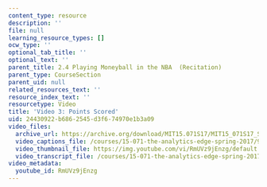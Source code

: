```yaml
---
content_type: resource
description: ''
file: null
learning_resource_types: []
ocw_type: ''
optional_tab_title: ''
optional_text: ''
parent_title: 2.4 Playing Moneyball in the NBA  (Recitation)
parent_type: CourseSection
parent_uid: null
related_resources_text: ''
resource_index_text: ''
resourcetype: Video
title: 'Video 3: Points Scored'
uid: 24430922-b686-2545-d3f6-74970e1b3a09
video_files:
  archive_url: https://archive.org/download/MIT15.071S17/MIT15_071S17_Session_2.4.04_300k.mp4
  video_captions_file: /courses/15-071-the-analytics-edge-spring-2017/9c8dfb92c2055784b95c9225adda9bbf_RmUVz9jEnzg.vtt
  video_thumbnail_file: https://img.youtube.com/vi/RmUVz9jEnzg/default.jpg
  video_transcript_file: /courses/15-071-the-analytics-edge-spring-2017/d35699927ce7b5391b44a22c574bc055_RmUVz9jEnzg.pdf
video_metadata:
  youtube_id: RmUVz9jEnzg
---
```

